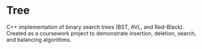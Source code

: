 # Tree
C++ implementation of binary search trees (BST, AVL, and Red-Black).
Created as a coursework project to demonstrate insertion, deletion, search, and balancing algorithms.
